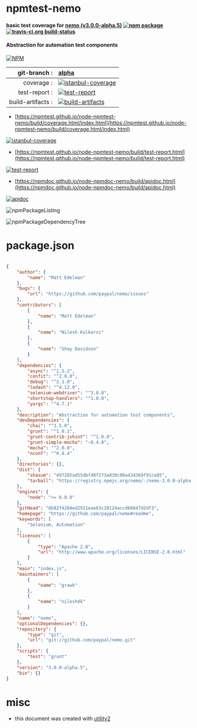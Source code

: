 # npmtest-nemo

#### basic test coverage for  [nemo (v3.0.0-alpha.5)](https://github.com/paypal/nemo#readme)  [![npm package](https://img.shields.io/npm/v/npmtest-nemo.svg?style=flat-square)](https://www.npmjs.org/package/npmtest-nemo) [![travis-ci.org build-status](https://api.travis-ci.org/npmtest/node-npmtest-nemo.svg)](https://travis-ci.org/npmtest/node-npmtest-nemo)

#### Abstraction for automation test components

[![NPM](https://nodei.co/npm/nemo.png?downloads=true&downloadRank=true&stars=true)](https://www.npmjs.com/package/nemo)

| git-branch : | [alpha](https://github.com/npmtest/node-npmtest-nemo/tree/alpha)|
|--:|:--|
| coverage : | [![istanbul-coverage](https://npmtest.github.io/node-npmtest-nemo/build/coverage.badge.svg)](https://npmtest.github.io/node-npmtest-nemo/build/coverage.html/index.html)|
| test-report : | [![test-report](https://npmtest.github.io/node-npmtest-nemo/build/test-report.badge.svg)](https://npmtest.github.io/node-npmtest-nemo/build/test-report.html)|
| build-artifacts : | [![build-artifacts](https://npmtest.github.io/node-npmtest-nemo/glyphicons_144_folder_open.png)](https://github.com/npmtest/node-npmtest-nemo/tree/gh-pages/build)|

- [https://npmtest.github.io/node-npmtest-nemo/build/coverage.html/index.html](https://npmtest.github.io/node-npmtest-nemo/build/coverage.html/index.html)

[![istanbul-coverage](https://npmtest.github.io/node-npmtest-nemo/build/screenCapture.buildCi.browser.%252Ftmp%252Fbuild%252Fcoverage.lib.html.png)](https://npmtest.github.io/node-npmtest-nemo/build/coverage.html/index.html)

- [https://npmtest.github.io/node-npmtest-nemo/build/test-report.html](https://npmtest.github.io/node-npmtest-nemo/build/test-report.html)

[![test-report](https://npmtest.github.io/node-npmtest-nemo/build/screenCapture.buildCi.browser.%252Ftmp%252Fbuild%252Ftest-report.html.png)](https://npmtest.github.io/node-npmtest-nemo/build/test-report.html)

- [https://npmdoc.github.io/node-npmdoc-nemo/build/apidoc.html](https://npmdoc.github.io/node-npmdoc-nemo/build/apidoc.html)

[![apidoc](https://npmdoc.github.io/node-npmdoc-nemo/build/screenCapture.buildCi.browser.%252Ftmp%252Fbuild%252Fapidoc.html.png)](https://npmdoc.github.io/node-npmdoc-nemo/build/apidoc.html)

![npmPackageListing](https://npmtest.github.io/node-npmtest-nemo/build/screenCapture.npmPackageListing.svg)

![npmPackageDependencyTree](https://npmtest.github.io/node-npmtest-nemo/build/screenCapture.npmPackageDependencyTree.svg)



# package.json

```json

{
    "author": {
        "name": "Matt Edelman"
    },
    "bugs": {
        "url": "https://github.com/paypal/nemo/issues"
    },
    "contributors": [
        {
            "name": "Matt Edelman"
        },
        {
            "name": "Nilesh Kulkarni"
        },
        {
            "name": "Shay Davidson"
        }
    ],
    "dependencies": {
        "async": "^1.5.2",
        "confit": "^2.0.0",
        "debug": "^2.1.0",
        "lodash": "^4.12.0",
        "selenium-webdriver": "^3.0.0",
        "shortstop-handlers": "^1.0.0",
        "yargs": "^4.7.1"
    },
    "description": "Abstraction for automation test components",
    "devDependencies": {
        "chai": "^3.5.0",
        "grunt": "^1.0.1",
        "grunt-contrib-jshint": "^1.0.0",
        "grunt-simple-mocha": "~0.4.0",
        "mocha": "^2.0.0",
        "nconf": "^0.8.4"
    },
    "directories": {},
    "dist": {
        "shasum": "d97265ad55dbfd0f273a839c00a434369f91ce85",
        "tarball": "https://registry.npmjs.org/nemo/-/nemo-3.0.0-alpha.5.tgz"
    },
    "engines": {
        "node": ">= 6.0.0"
    },
    "gitHead": "8b82f4284ed2911eae63c29124accd66647d2df3",
    "homepage": "https://github.com/paypal/nemo#readme",
    "keywords": [
        "Selenium, Automation"
    ],
    "licenses": [
        {
            "type": "Apache 2.0",
            "url": "http://www.apache.org/licenses/LICENSE-2.0.html"
        }
    ],
    "main": "index.js",
    "maintainers": [
        {
            "name": "grawk"
        },
        {
            "name": "nileshdk"
        }
    ],
    "name": "nemo",
    "optionalDependencies": {},
    "repository": {
        "type": "git",
        "url": "git://github.com/paypal/nemo.git"
    },
    "scripts": {
        "test": "grunt"
    },
    "version": "3.0.0-alpha.5",
    "bin": {}
}
```



# misc
- this document was created with [utility2](https://github.com/kaizhu256/node-utility2)
